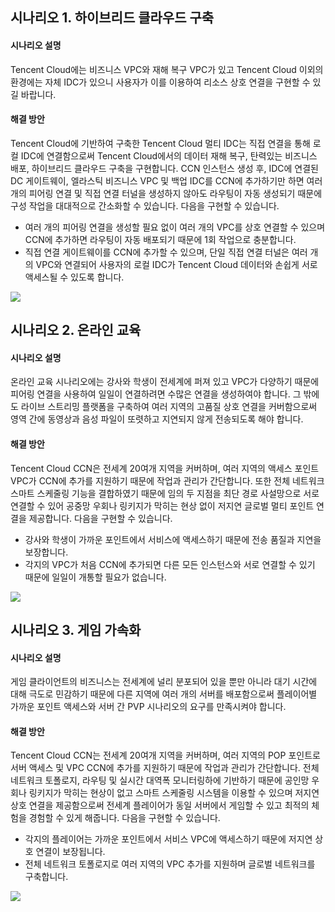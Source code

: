 ## 시나리오 1. 하이브리드 클라우드 구축
#### 시나리오 설명
Tencent Cloud에는 비즈니스 VPC와 재해 복구 VPC가 있고 Tencent Cloud 이외의 환경에는 자체 IDC가 있으니 사용자가 이를 이용하여 리소스 상호 연결을 구현할 수 있길 바랍니다.

#### 해결 방안
Tencent Cloud에 기반하여 구축한 Tencent Cloud 멀티 IDC는 직접 연결을 통해 로컬 IDC에 연결함으로써 Tencent Cloud에서의 데이터 재해 복구, 탄력있는 비즈니스 배포, 하이브리드 클라우드 구축을 구현합니다. 
CCN 인스턴스 생성 후, IDC에 연결된 DC 게이트웨이, 엘라스틱 비즈니스 VPC 및 백업 IDC를 CCN에 추가하기만 하면 여러 개의 피어링 연결 및 직접 연결 터널을 생성하지 않아도 라우팅이 자동 생성되기 때문에 구성 작업을 대대적으로 간소화할 수 있습니다.
다음을 구현할 수 있습니다.

- 여러 개의 피어링 연결을 생성할 필요 없이 여러 개의 VPC를 상호 연결할 수 있으며 CCN에 추가하면 라우팅이 자동 배포되기 때문에 1회 작업으로 충분합니다.
- 직접 연결 게이트웨이를 CCN에 추가할 수 있으며, 단일 직접 연결 터널은 여러 개의 VPC와 연결되어 사용자의 로컬 IDC가 Tencent Cloud 데이터와 손쉽게 서로 액세스될 수 있도록 합니다.

![](https://main.qcloudimg.com/raw/b7a745ef998e3c73eccea6ae7fdb75e6.png)

## 시나리오 2. 온라인 교육
#### 시나리오 설명
온라인 교육 시나리오에는 강사와 학생이 전세계에 퍼져 있고 VPC가 다양하기 때문에 피어링 연결을 사용하여 일일이 연결하려면 수많은 연결을 생성하여야 합니다. 그 밖에도 라이브 스트리밍 플랫폼을 구축하여 여러 지역의 고품질 상호 연결을 커버함으로써 영역 간에 동영상과 음성 파일이 또렷하고 지연되지 않게 전송되도록 해야 합니다.

#### 해결 방안
Tencent Cloud CCN은 전세계 20여개 지역을 커버하며, 여러 지역의 액세스 포인트 VPC가 CCN에 추가를 지원하기 때문에 작업과 관리가 간단합니다. 또한 전체 네트워크 스마트 스케줄링 기능을 결합하였기 때문에 임의 두 지점을 최단 경로 사설망으로 서로 연결할 수 있어 공중망 우회나 링키지가 막히는 현상 없이 저지연 글로벌 멀티 포인트 연결을 제공합니다. 
다음을 구현할 수 있습니다.

- 강사와 학생이 가까운 포인트에서 서비스에 액세스하기 때문에 전송 품질과 지연을 보장합니다.
- 각지의 VPC가 처음 CCN에 추가되면 다른 모든 인스턴스와 서로 연결할 수 있기 때문에 일일이 개통할 필요가 없습니다.

![](
https://main.qcloudimg.com/raw/db9c81c795bfa80ad160866e270e8f68.png)

## 시나리오 3. 게임 가속화
#### 시나리오 설명 
게임 클라이언트의 비즈니스는 전세계에 널리 분포되어 있을 뿐만 아니라 대기 시간에 대해 극도로 민감하기 때문에 다른 지역에 여러 개의 서버를 배포함으로써 플레이어별 가까운 포인트 액세스와 서버 간 PVP 시나리오의 요구를 만족시켜야 합니다.
#### 해결 방안 
Tencent Cloud CCN는 전세계 20여개 지역을 커버하며, 여러 지역의 POP 포인트로 서버 액세스 및 VPC CCN에 추가를 지원하기 때문에 작업과 관리가 간단합니다. 전체 네트워크 토폴로지, 라우팅 및 실시간 대역폭 모니터링하에 기반하기 때문에 공인망 우회나 링키지가 막히는 현상이 없고 스마트 스케줄링 시스템을 이용할 수 있으며 저지연 상호 연결을 제공함으로써 전세계 플레이어가 동일 서버에서 게임할 수 있고 최적의 체험을 경험할 수 있게 해줍니다. 
다음을 구현할 수 있습니다.

- 각지의 플레이어는 가까운 포인트에서 서비스 VPC에 액세스하기 때문에 저지연 상호 연결이 보장됩니다.
- 전체 네트워크 토폴로지로 여러 지역의 VPC 추가를 지원하며 글로벌 네트워크를 구축합니다.

![](https://main.qcloudimg.com/raw/c8bc1797e156acec0df396474452bd04.png)

